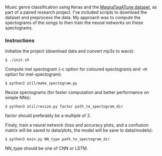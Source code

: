 Music genre classification using Keras and the [MagnaTagATune dataset](http://mirg.city.ac.uk/codeapps/the-magnatagatune-dataset), as part of a paired research project. I've included scripts to download the dataset and preprocess the data. My approach was to compute the spectograms of the songs to then train the neural networks on these spectograms.

### Instructions

Initialize the project (download data and convert mp3s to wavs):
```
$ ./init.sh
```

Compute mel spectogram (-c option for coloured spectograms and -m option for mel-spectogram):
```
$ python3 util/make_spectogram.py
```

Resize spectograms (for faster computation and better performance on simple NNs):
```
$ python3 util/resize.py factor path_to_spectogram_dir
```
factor should preferably be a multiple of 2.

Finaly, train a neural network (loss and accuracy plots, and a confusion matrix will be saved to data/plots, the model will be save to data/models):
```
$ python3 main.py NN_type path_to_spectogram_dir
```
NN_type should be one of CNN or LSTM.

